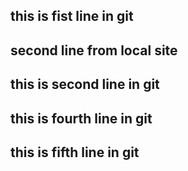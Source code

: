 ## this is fist line in git
## second line from local site
## this is second line in git
## this is fourth line in git
## this is fifth line in git


